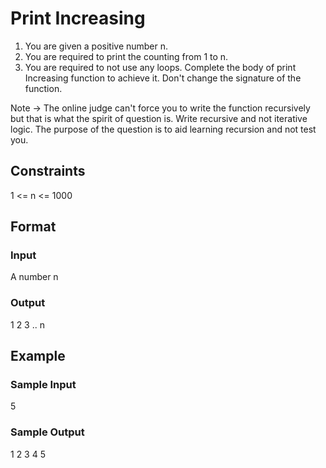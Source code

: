 # Print Increasing

1. You are given a positive number n. 
2. You are required to print the counting from 1 to n.
3. You are required to not use any loops. Complete the body of print Increasing function to achieve it. Don't change the signature of the function.

Note -> The online judge can't force you to write the function recursively but that is what the spirit of question is. Write recursive and not iterative logic. The purpose of the question is to aid learning recursion and not test you.

## Constraints
1 <= n <= 1000

## Format
### Input
A number n

### Output
1
2
3
.. n

## Example
### Sample Input
5

### Sample Output
1
2
3
4
5
